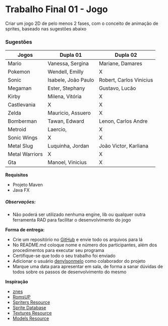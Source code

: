 # Trabalho Final 01 - Jogo
Criar um jogo 2D de pelo menos 2 fases, com o conceito de animação de sprites, baseado nas sugestões abaixo

### Sugestões
Jogos           |   Dupla 01            |   Dupla 02
---             |   ---                 |   ---
Mario           |   Vanessa, Sergina    |   Mariane, Damares
Pokemon         |   Wendell, Emilly     |   X
Sonic           |   Isabele, João Paulo |   Robert, Carlos Vinicius
Megaman         |   Ester, Stephany     |   Gustavo, Lucão
Kirby           |   Milena, Vitória     |   X
Castlevania     |   X                   |   X
Zelda           |   Mauricio, Assuero   |   X
Bomberman       |   Tawan, Edward       |   Lenon, Carlos Andre
Metroid         |   Laercio,            |   X
Sonic Wings     |   X                   |   X
Metal Slug      |   Luquinha, Jordan    |   João Victor, Karliana
Metal Warriors  |   X                   |   X
Gta             |   Manoel, Vinicius    |   X

**Requisitos**
* Projeto Maven
* Java FX

##### Observações:
- Não poderá ser utilizado nenhuma engine, lib ou qualquer outra ferramenta RAD para facilitar o desenvolvimento do jogo


**Forma de entrega:**
* Crie um repositório no [GitHub] e envie todo os arquivos para lá
* No README.md coloque nome e número dos participantes, além dos procedimentos para executar seu programa
* Certifique-se que todo o seu trabalho foi enviado
* Adicionar o usuário [denylsonmelo] como colaborador do projeto
* Marque uma data para apresentar em sala, de forma a sanar dúvidas de todos sobre os passos de desenvolvimento do mesmo

**Inspiração**
* [znes]
* [RomsUP]
* [Spriters Resource]
* [Sprite Database]
* [Textures Resource]
* [Models Resource]

[GitHub]: https://github.com/
[denylsonmelo]: https://github.com/denylsonmelo/

[znes]: http://www.zsnes.com/
[RomsUP]: http://www.romsup.com/
[Spriters Resource]: https://www.spriters-resource.com/
[Sprite Database]: http://spritedatabase.net/
[Textures Resource]: https://www.textures-resource.com/
[Models Resource]: https://www.models-resource.com/